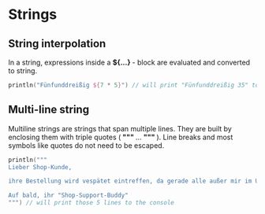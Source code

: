 # Strings

## String interpolation

In a string, expressions inside a <b> ${...} </b> - block are evaluated and converted to string.

```kotlin
println("Fünfunddreißig ${7 * 5}") // will print "Fünfunddreißig 35" to the console.
```

## Multi-line string

Multiline strings are strings that span multiple lines. They are built by enclosing them with triple quotes (<b> """ </b> ... <b> """ </b>). Line breaks and most symbols like quotes do not need to be escaped.

```kotlin
println("""
Lieber Shop-Kunde,

ihre Bestellung wird vespätet eintreffen, da gerade alle außer mir im Urlaub sind.

Auf bald, ihr "Shop-Support-Buddy"
""") // will print those 5 lines to the console
```

